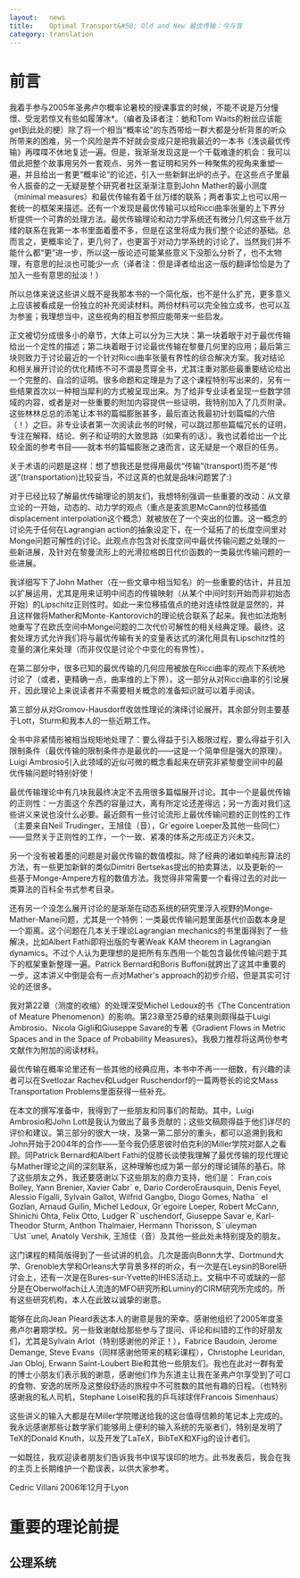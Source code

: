 ```yaml
---
layout:   news
title:    Optimal Transport&#58; Old and New 最优传输：今与昔
category: translation
---
```


# 前言

我着手参与2005年圣弗卢尔概率论暑校的授课事宜的时候，不能不说是万分憧憬、受宠若惊又有些如履薄冰*。（编者及译者注：虵和Tom Waits的粉丝应该能get到此处的梗）除了将一个相当“概率论”的东西带给一群大都是分析背景的听众所带来的困难，另一个风险是弄不好就会变成只是把我最近的一本书《浅谈最优传输》再喋喋不休地复述一遍。但是，我渐渐发现这是一个千载难逢的机会：我可以借此把整个故事用另外一套观点、另外一套证明和另外一种聚焦的视角来重塑一遍，并且给出一套更“概率论”的论述，引入一些新鲜出炉的点子。在这些点子里最令人振奋的之一无疑是整个研究者社区渐渐注意到John Mather的最小测度  （minimal measures）和最优传输有着千丝万缕的联系；两者事实上也可以用一套统一的框架来描述。还有一个发现是最优传输可以给Ricci曲率张量的上下界分析提供一个可靠的处理方法。最优传输理论和动力学系统还有微分几何这些千丝万缕的联系在我第一本书里面着墨不多，但是在这里将成为我们整个论述的基础。总而言之，更概率论了，更几何了，也更富于对动力学系统的讨论了。当然我们并不能什么都“更”进一步，所以这一版论述可能某些意义下没那么分析了，也不太物理，有意思的扯淡也可能少一点（译者注：但是译者给出这一版的翻译恰恰是为了加入一些有意思的扯淡！）

所以总体来说这些讲义既不是我那本书的一个简化版，也不是什么扩充，更多意义上应该被看成是一份独立的补充阅读材料。两份材料可以完全独立成书，也可以互为参鉴；我理想当中，这些视角的相互参照应能带来一些启发。

正文被切分成很多小的章节，大体上可以分为三大块：第一块着眼于对于最优传输给出一个定性的描述；第二块着眼于讨论最优传输在黎曼几何里的应用；最后第三块则致力于讨论最近的一个针对Ricci曲率张量有界性的综合解决方案。我对结论和相关展开讨论的优化精练不可不谓是贯穿全书，尤其注重对那些最重要结论给出一个完整的、自洽的证明。很多命题和定理是为了这个课程特别写出来的，另有一些结果首次以一种相当犀利的方式被呈现出来。为了给非专业读者呈现一些数学领域的内容，或者是对一些重要的附加内容提供一些证明，我特别加入了几页附录。这些林林总总的添笔让本书的篇幅膨胀甚多，最后直达我最初计划篇幅的六倍（！）之巨。非专业读者第一次阅读此书的时候，可以跳过那些篇幅冗长的证明，专注在解释、结论、例子和证明的大致思路（如果有的话）。我也试着给出一个比较全面的参考书目——就本书的篇幅膨胀之速而言，这无疑是一个艰巨的任务。

关于术语的问题是这样：想了想我还是觉得用最优“传输”(transport)而不是“传送”(transportation)比较妥当，不过这真的也就是品味问题罢了:)

对于已经比较了解最优传输理论的朋友们，我想特别强调一些重要的改动：从文章立论的一开始，动态的、动力学的观点（重点是麦凯恩McCann的位移插值displacement interpolation这个概念）就被放在了一个突出的位置。这一概念的讨论先于任何在Lagrangian action的抽象设定下，在一个延拓了的长度空间里对Monge问题可解性的讨论。此观点亦包含对长度空间中最优传输问题之处理的一些新进展，及针对在黎曼流形上的光滑拉格朗日代价函数的一类最优传输问题的一些进展。

我详细写下了John Mather（在一些文章中相当知名）的一些重要的估计，并且加以扩展运用，尤其是用来证明中间态的传输映射（从某个中间时刻开始而非初始态开始）的Lipschitz正则性时。如此一来位移插值点的绝对连续性就是显然的，并且这样做将Mather和Monte-Kantorovich的理论统合联系了起来。我也如法炮制地重写了在欧氏空间中Monge问题的二次代价可解性的相关经典定理。最终，这套处理方式允许我们将与最优传输有关的变量表达式的演化用具有Lipschitz性的变量的演化来处理（而非仅仅是讨论个中变化的有界性）。

在第二部分中，很多已知的最优传输的几何应用被放在Ricci曲率的观点下系统地讨论了（或者，更精确一点，曲率维的上下界）。这一部分从对Ricci曲率的引论展开，因此理论上来说读者并不需要相关概念的准备知识就可以着手阅读。

第三部分从对Gromov-Hausdorff收敛性理论的演绎讨论展开。其余部分则主要基于Lott，Sturm和我本人的一些近期工作。

全书中非紧情形被相当规矩地处理了：要么得益于引入极限过程，要么得益于引入限制条件（最优传输的限制条件亦是最优的——这是一个简单但是强大的原理）。Luigi Ambrosio引入此领域的近似可微的概念看起来在研究非紧黎曼空间中的最优传输问题时特别好使！

最优传输理论中有几块我最终决定不去用很多篇幅展开讨论。其中一个是最优传输的正则性：一方面这个东西的容量过大，离有所定论还差得远；另一方面对我们这些讲义来说也没什么必要。最近颇有一些讨论流形上最优传输问题的正则性的工作（主要来自Neil Trudinger，王旭佳（音），Gr´egoire Loeper及其他一些同仁）——显然关于正则性的工作，一个一致、紧凑的体系之形成正方兴未艾。

另一个没有被着墨的问题是对最优传输的数值模拟。除了经典的诸如单纯形算法的方法，有一些更加新鲜的类似Dimitri Bertsekas提出的拍卖算法，以及更新的一些基于Monge-Ampere方程的数值方法。我觉得非常需要一个看得过去的对此一类算法的百科全书式参考目录。

还有另一个没怎么展开讨论的是渐渐在动态系统的研究里浮入视野的Monge-Mather-Mane问题，尤其是一个特例：一类最优传输问题里面基代价函数本身是一个距离。这个问题在几本关于理论Lagrangian mechanics的书里面得到了一些解决，比如Albert Fathi即将出版的专著Weak KAM theorem in Lagrangian dynamics。不过个人认为更理想的是把所有东西用一个能包含最优传输问题于其下的框架重新整理一遍。Patrick Bernard和Boris Buffoni就跨出了这其中重要的一步。这本讲义中倒是会有一点对Mather's approach的初步介绍，但是其实可讨论的还很多。

我对第22章（测度的收缩）的处理深受Michel Ledoux的书《The Concentration of Meature Phenomenon》的影响。第23章至25章的结果则颇得益于Luigi Ambrosio、Nicola Gigli和Giuseppe Savare的专著《Gradient Flows in Metric Spaces and in the Space of Probability Measures》。我极力推荐将这两份参考文献作为附加的阅读材料。

最优传输在概率论里还有一些其他的经典应用，本书中不再一一细数，有兴趣的读者可以在Svetlozar Rachev和Ludger Ruschendorf的一篇两卷长的论文Mass Transportation Problems里面获得一些补充。

在本文的撰写准备中，我得到了一些朋友和同事们的帮助。其中，Luigi Ambrosio和John Lott是我认为做出了最多贡献的；这些文稿颇得益于他们详尽的评价和建议。第三部分的很大一块，及第一第二部分的重头，都可以追溯到我和John开始于2004年的合作——至今我仍感恩彼时伯克利的Miller学院对鄙人之看顾。同Patrick Bernard和Albert Fathi的促膝长谈使我理解了最优传输的现代理论与Mather理论之间的深刻联系，这种理解也成为第一部分的理论铺陈的基石。除了这些朋友之外，我还要感谢以下这些朋友的鼎力支持，他们是： Fran¸cois Bolley, Yann Brenier, Xavier Cabr´ e, Dario CorderoErausquin, Denis Feyel, Alessio Figalli, Sylvain Gallot, Wilfrid Gangbo, Diogo Gomes, Natha¨ el Gozlan, Arnaud Guilin, Michel Ledoux, Gr´egoire Loeper, Robert McCann, Shinichi Ohta, Felix Otto, Ludger R¨uschendorf, Giuseppe Savar´e, Karl-Theodor Sturm, Anthon Thalmaier, Hermann Thorisson, S¨uleyman ¨Ust¨unel, Anatoly Vershik, 王旭佳（音）及其他一些此处未特别提及的朋友。

这门课程的精简版得到了一些试讲的机会。几次是面向Bonn大学、Dortmund大学、Grenoble大学和Orleans大学背景多样的听众，有一次是在Leysin的Borel研讨会上，还有一次是在Bures-sur-Yvette的IHES活动上。文稿中不可或缺的一部分是在Oberwolfach让人流连的MFO研究所和Luminy的CIRM研究所完成的。所有这些研究机构，本人在此致以诚挚的谢意。

能够在此向Jean Pieard表达本人的谢意是我的荣幸。感谢他组织了2005年度圣弗卢尔暑期学校。另一些致谢献给那些参与了提问、评论和纠错的工作的好朋友们，尤其是Sylvain Arlot（特别感谢他的斧正！），Fabrice Baudoin, Jerome Demange, Steve Evans（同样感谢他带来的精彩课程），Christophe Leuridan, Jan Obloj, Erwann Saint-Loubert Bie和其他一些朋友们。我也在此对一群有爱的博士小朋友们表示我的谢意，感谢他们作为东道主让我在圣弗卢尔享受到了可口的食物、安逸的居所及这整段舒适的旅程中不可胜数的其他有趣的日程。（也特别感谢我的私人司机，Stephane Loisel和我的乒乓球球伴Francois Simenhaus）

这些讲义的输入大都是在Miller学院赠送给我的这台值得信赖的笔记本上完成的。我永远感谢那些让数学家们能够用上便利的输入系统的先驱者们，特别是发明了TeX的Donald Knuth，以及开发了LaTeX，BibTeX和XFig的设计者们。

一如既往，我欢迎读者朋友们告诉我书中误写误印的地方。此书发表后，我会在我的主页上长期维护一个勘误表，以供大家参考。

Cedric Villani
2006年12月于Lyon

# 重要的理论前提

## 公理系统

